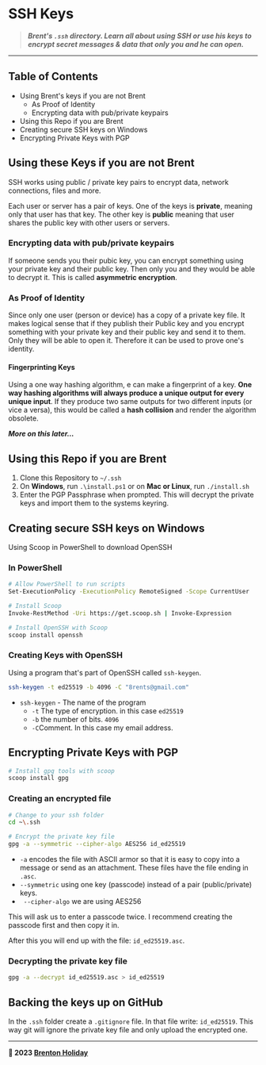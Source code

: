 # SSH Keys

> ***Brent's `.ssh` directory. Learn all about using SSH or use his keys to encrypt secret messages & data that only you and he can open.***

---

## Table of Contents

- Using Brent's keys if you are not Brent
  - As Proof of Identity
  - Encrypting data with pub/private keypairs
- Using this Repo if you are Brent
- Creating secure SSH keys on Windows
- Encrypting Private Keys with PGP

## Using these Keys if you are not Brent

SSH works using public / private key pairs to encrypt data, network connections, files and more.

Each user or server has a pair of keys. One of the keys is **private**, meaning only that user has that key. The other key is **public** meaning that user shares the public key with other users or servers.

### Encrypting data with pub/private keypairs

If someone sends you their pubic key, you can encrypt something using your private key and their public key. Then only you and they would be able to decrypt it. This is called **asymmetric encryption**.

### As Proof of Identity

Since only one user (person or device) has a copy of a private key file. It makes logical sense that if they publish their Public key and you encrypt something with your private key and their public key and send it to them. Only they will be able to open it. Therefore it can be used to prove one's identity.

#### **Fingerprinting Keys**

Using a one way hashing algorithm, e can make a fingerprint of a key. **One way hashing algorithms will always produce a unique output for every unique input**. If they produce two same outputs for two different inputs (or vice a versa), this would be called a **hash collision** and render the algorithm obsolete.

***More on this later...***

## Using this Repo if you are Brent

1. Clone this Repository to `~/.ssh`
2. On **Windows**, run `.\install.ps1` or on **Mac or Linux**, run `./install.sh` 
3. Enter the PGP Passphrase when prompted. This will decrypt the private keys and import them to the systems keyring.

## Creating secure SSH keys on Windows

Using Scoop in PowerShell to download OpenSSH

### In PowerShell

```bash
# Allow PowerShell to run scripts
Set-ExecutionPolicy -ExecutionPolicy RemoteSigned -Scope CurrentUser

# Install Scoop
Invoke-RestMethod -Uri https://get.scoop.sh | Invoke-Expression

# Install OpenSSH with Scoop
scoop install openssh
```

### Creating Keys with OpenSSH

Using a program that's part of OpenSSH called `ssh-keygen`.

```bash
ssh-keygen -t ed25519 -b 4096 -C "8rents@gmail.com"
```

- `ssh-keygen` - The name of the program
  - `-t` The type of encryption. in this case `ed25519`
  - `-b` the number of bits. `4096`
  - `-C`Comment. In this case my email address.

## Encrypting Private Keys with PGP

```bash
# Install gpg tools with scoop
scoop install gpg
```

### Creating an encrypted file

```bash
# Change to your ssh folder
cd ~\.ssh

# Encrypt the private key file
gpg -a --symmetric --cipher-algo AES256 id_ed25519
```

- `-a` encodes the file with ASCII armor so that it is easy to copy into a message or send as an attachment. These files have the file ending in `.asc`.
- `--symmetric` using one key (passcode) instead of a pair (public/private) keys.
- ` --cipher-algo` we are using AES256

This will ask us to enter a passcode twice. I recommend creating the passcode first and then copy it in.

After this you will end up with the file: `id_ed25519.asc`.

### Decrypting the private key file

```																																																																		bash
gpg -a --decrypt id_ed25519.asc > id_ed25519
```

## Backing the keys up on GitHub

In the `.ssh` folder create a `.gitignore` file. In that file write: `id_ed25519`. This way git will ignore the private key file and only upload the encrypted one.



---

**🤍 2023 [Brenton Holiday](https://brenton.holiday)**